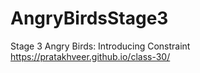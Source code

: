 # AngryBirdsStage3
Stage 3 Angry Birds: Introducing Constraint
https://pratakhveer.github.io/class-30/
